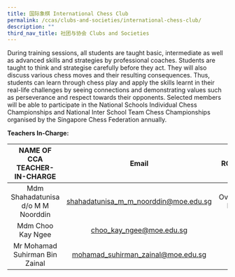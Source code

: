 ```yaml
---
title: 国际象棋 International Chess Club
permalink: /ccas/clubs-and-societies/international-chess-club/
description: ""
third_nav_title: 社团与协会 Clubs and Societies
---
```

During training sessions, all students are taught basic, intermediate as well as advanced skills and strategies by professional coaches. Students are taught to think and strategise carefully before they act. They will also discuss various chess moves and their resulting consequences. Thus, students can learn through chess play and apply the skills learnt in their real-life challenges by seeing connections and demonstrating values such as perseverance and respect towards their opponents. Selected members will be able to participate in the National Schools Individual Chess Championships and National Inter School Team Chess Championships organised by the Singapore Chess Federation annually.&nbsp;

**Teachers In-Charge:**

|  NAME OF CCA<br>TEACHER-IN-CHARGE  |                 Email                 |    ROLE    |
|:----------------------------------:|:-------------------------------------:|:----------:|
| Mdm Shahadatunisa d/o M M Noorddin | shahadatunisa_m_m_noorddin@moe.edu.sg | Overall IC |
|          Mdm Choo Kay Ngee         |        choo_kay_ngee@moe.edu.sg       |            |
|   Mr Mohamad Suhirman Bin Zainal   |   mohamad_suhirman_zainal@moe.edu.sg  |            |

